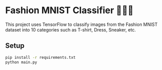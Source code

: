 # Fashion MNIST Classifier 🧥👖👟

This project uses TensorFlow to classify images from the Fashion MNIST dataset into 10 categories such as T-shirt, Dress, Sneaker, etc.

## Setup

```bash
pip install -r requirements.txt
python main.py
